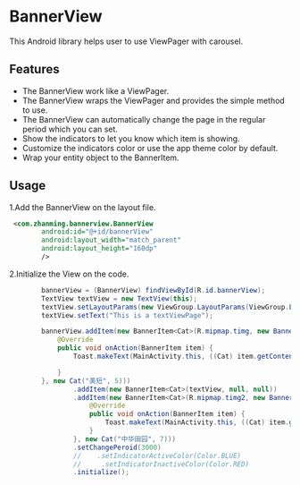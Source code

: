 # BannerView
This Android library helps user to use ViewPager with carousel.

## Features
* The BannerView work like a ViewPager.
* The BannerView wraps the ViewPager and provides the simple method to use.
* The BannerView can automatically change the page in the regular period which you can set.
* Show the indicators to let you know which item is showing.
* Customize the indicators color or use the app theme color by default.
* Wrap your entity object to the BannerItem.

## Usage
1.Add the BannerView on the layout file.
```xml
 <com.zhanming.bannerview.BannerView
        android:id="@+id/bannerView"
        android:layout_width="match_parent"
        android:layout_height="160dp"
        />
```

2.Initialize the View on the code.
```Java
        bannerView = (BannerView) findViewById(R.id.bannerView);
        TextView textView = new TextView(this);
        textView.setLayoutParams(new ViewGroup.LayoutParams(ViewGroup.LayoutParams.WRAP_CONTENT,  ViewGroup.LayoutParams.WRAP_CONTENT));
        textView.setText("This is a textViewPage");

        bannerView.addItem(new BannerItem<Cat>(R.mipmap.timg, new BannerAction() {
            @Override
            public void onAction(BannerItem item) {
                Toast.makeText(MainActivity.this, ((Cat) item.getContent()).toString(), Toast.LENGTH_SHORT).show();

            }
        }, new Cat("美短", 5)))
                .addItem(new BannerItem<Cat>(textView, null, null))
                .addItem(new BannerItem<Cat>(R.mipmap.timg2, new BannerAction() {
                    @Override
                    public void onAction(BannerItem item) {
                        Toast.makeText(MainActivity.this, ((Cat) item.getContent()).toString(), Toast.LENGTH_SHORT).show();
                    }
                }, new Cat("中华田园", 7)))
                .setChangePeroid(3000)
                //    .setIndicatorActiveColor(Color.BLUE)
                //     .setIndicatorInactiveColor(Color.RED)
                .initialize();
```

